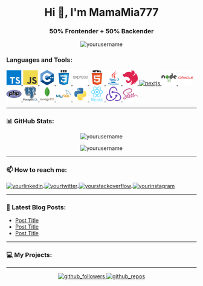 <h1 align="center">Hi 👋, I'm MamaMia777</h1>
<h3 align="center">50% Frontender + 50% Backender</h3>

<p align="center">
  <img src="https://komarev.com/ghpvc/?username=yourusername&label=Profile%20views&color=0e75b6&style=flat" alt="yourusername" />
</p>

<h3 align="left">Languages and Tools:</h3>

<p align="left">
  <a href="https://www.typescriptlang.org/" target="_blank" rel="noreferrer"> 
    <img src="https://raw.githubusercontent.com/devicons/devicon/master/icons/typescript/typescript-original.svg" alt="typescript" width="40" height="40"/> 
  </a>
  <a href="https://developer.mozilla.org/en-US/docs/Web/JavaScript" target="_blank" rel="noreferrer"> 
    <img src="https://raw.githubusercontent.com/devicons/devicon/master/icons/javascript/javascript-original.svg" alt="javascript" width="40" height="40"/> 
  </a>
  <a href="https://www.w3schools.com/cpp/" target="_blank" rel="noreferrer">
    <img src="https://raw.githubusercontent.com/devicons/devicon/master/icons/cplusplus/cplusplus-original.svg" alt="cplusplus" width="40" height="40"/> 
  </a>
  <a href="https://www.w3schools.com/css/" target="_blank" rel="noreferrer"> 
    <img src="https://raw.githubusercontent.com/devicons/devicon/master/icons/css3/css3-original-wordmark.svg" alt="css3" width="40" height="40"/> 
  </a>
  <a href="https://expressjs.com" target="_blank" rel="noreferrer"> 
    <img src="https://raw.githubusercontent.com/devicons/devicon/master/icons/express/express-original-wordmark.svg" alt="express" width="40" height="40"/> 
  </a>
  <a href="https://www.w3.org/html/" target="_blank" rel="noreferrer"> 
    <img src="https://raw.githubusercontent.com/devicons/devicon/master/icons/html5/html5-original-wordmark.svg" alt="html5" width="40" height="40"/> 
  </a>
  <a href="https://www.java.com" target="_blank" rel="noreferrer"> 
    <img src="https://raw.githubusercontent.com/devicons/devicon/master/icons/java/java-original.svg" alt="java" width="40" height="40"/> 
  </a>
  <a href="https://nestjs.com/" target="_blank" rel="noreferrer"> 
    <img src="https://raw.githubusercontent.com/devicons/devicon/master/icons/nestjs/nestjs-plain.svg" alt="nestjs" width="40" height="40"/> 
  </a>
  <a href="https://nextjs.org/" target="_blank" rel="noreferrer"> 
    <img src="https://cdn.worldvectorlogo.com/logos/nextjs-2.svg" alt="nextjs" width="40" height="40"/> 
  </a>
  <a href="https://nodejs.org" target="_blank" rel="noreferrer"> 
    <img src="https://raw.githubusercontent.com/devicons/devicon/master/icons/nodejs/nodejs-original-wordmark.svg" alt="nodejs" width="40" height="40"/> 
  </a>
  <a href="https://www.oracle.com/" target="_blank" rel="noreferrer"> 
    <img src="https://raw.githubusercontent.com/devicons/devicon/master/icons/oracle/oracle-original.svg" alt="oracle" width="40" height="40"/> 
  </a>
  <a href="https://www.php.net" target="_blank" rel="noreferrer"> 
    <img src="https://raw.githubusercontent.com/devicons/devicon/master/icons/php/php-original.svg" alt="php" width="40" height="40"/> 
  </a>
  <a href="https://www.postgresql.org" target="_blank" rel="noreferrer"> 
    <img src="https://raw.githubusercontent.com/devicons/devicon/master/icons/postgresql/postgresql-original-wordmark.svg" alt="postgresql" width="40" height="40"/> 
  </a>
  <a href="https://www.mongodb.com/" target="_blank" rel="noreferrer"> 
    <img src="https://raw.githubusercontent.com/devicons/devicon/master/icons/mongodb/mongodb-original-wordmark.svg" alt="mongodb" width="40" height="40"/> 
  </a>
  <a href="https://www.mysql.com/" target="_blank" rel="noreferrer"> 
    <img src="https://raw.githubusercontent.com/devicons/devicon/master/icons/mysql/mysql-original-wordmark.svg" alt="mysql" width="40" height="40"/> 
  </a>
  <a href="https://www.python.org" target="_blank" rel="noreferrer"> 
    <img src="https://raw.githubusercontent.com/devicons/devicon/master/icons/python/python-original.svg" alt="python" width="40" height="40"/> 
  </a>
  <a href="https://reactjs.org/" target="_blank" rel="noreferrer"> 
    <img src="https://raw.githubusercontent.com/devicons/devicon/master/icons/react/react-original-wordmark.svg" alt="react" width="40" height="40"/> 
  </a>
  <a href="https://redux.js.org" target="_blank" rel="noreferrer"> 
    <img src="https://raw.githubusercontent.com/devicons/devicon/master/icons/redux/redux-original.svg" alt="redux" width="40" height="40"/> 
  </a>
  <a href="https://sass-lang.com" target="_blank" rel="noreferrer"> 
    <img src="https://raw.githubusercontent.com/devicons/devicon/master/icons/sass/sass-original.svg" alt="sass" width="40" height="40"/> 
  </a>
</p>

---

### 📊 GitHub Stats:
<p align="center">
  <img src="https://github-readme-stats.vercel.app/api?username=yourusername&show_icons=true&locale=en" alt="yourusername" />
</p>
<p align="center">
  <img src="https://github-readme-streak-stats.herokuapp.com/?user=yourusername&" alt="yourusername" />
</p>

---

### 📫 How to reach me:
<p align="left">
  <a href="https://linkedin.com/in/yourlinkedin" target="blank">
    <img align="center" src="https://cdn.jsdelivr.net/npm/simple-icons@v3/icons/linkedin.svg" alt="yourlinkedin" height="30" width="40" />
  </a>
  <a href="https://twitter.com/yourtwitter" target="blank">
    <img align="center" src="https://cdn.jsdelivr.net/npm/simple-icons@v3/icons/twitter.svg" alt="yourtwitter" height="30" width="40" />
  </a>
  <a href="https://stackoverflow.com/users/yourstackoverflow" target="blank">
    <img align="center" src="https://cdn.jsdelivr.net/npm/simple-icons@v3/icons/stackoverflow.svg" alt="yourstackoverflow" height="30" width="40" />
  </a>
  <a href="https://www.instagram.com/yourinstagram/" target="blank">
    <img align="center" src="https://cdn.jsdelivr.net/npm/simple-icons@v3/icons/instagram.svg" alt="yourinstagram" height="30" width="40" />
  </a>
</p>

---

### 📝 Latest Blog Posts:
<!-- BLOG-POST-LIST:START -->
- [Post Title](https://yourbloglink.com)
- [Post Title](https://yourbloglink.com)
- [Post Title](https://yourbloglink.com)
<!-- BLOG-POST-LIST:END -->

---

### 💻 My Projects:

---

<p align="center">
  <a href="https://github.com/yourusername">
    <img src="https://img.shields.io/github/followers/yourusername?label=Follow&style=social" alt="github_followers" />
  </a>
  <a href="https://github.com/MamaMia777?tab=repositories">
    <img src="https://badges.pufler.dev/repos/MamaMia777" alt="github_repos" />
  </a>
</p>
